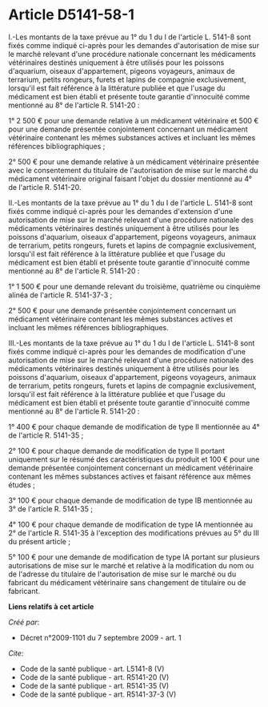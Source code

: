 # Article D5141-58-1

I.-Les montants de la taxe prévue au 1° du 1 du I de l'article L. 5141-8 sont fixés comme indiqué ci-après pour les demandes
d'autorisation de mise sur le marché relevant d'une procédure nationale concernant les médicaments vétérinaires destinés
uniquement à être utilisés pour les poissons d'aquarium, oiseaux d'appartement, pigeons voyageurs, animaux de terrarium,
petits rongeurs, furets et lapins de compagnie exclusivement, lorsqu'il est fait référence à la littérature publiée et que
l'usage du médicament est bien établi et présente toute garantie d'innocuité comme mentionné au 8° de l'article R. 5141-20 : 

1° 2 500 € pour une demande relative à un médicament vétérinaire et 500 € pour une demande présentée conjointement concernant
un médicament vétérinaire contenant les mêmes substances actives et incluant les mêmes références bibliographiques ; 

2° 500 € pour une demande relative à un médicament vétérinaire présentée avec le consentement du titulaire de l'autorisation
de mise sur le marché du médicament vétérinaire original faisant l'objet du dossier mentionné au 4° de l'article R. 5141-20. 

II.-Les montants de la taxe prévue au 1° du 1 du I de l'article L. 5141-8 sont fixés comme indiqué ci-après pour les demandes
d'extension d'une autorisation de mise sur le marché relevant d'une procédure nationale des médicaments vétérinaires destinés
uniquement à être utilisés pour les poissons d'aquarium, oiseaux d'appartement, pigeons voyageurs, animaux de terrarium,
petits rongeurs, furets et lapins de compagnie exclusivement, lorsqu'il est fait référence à la littérature publiée et que
l'usage du médicament est bien établi et présente toute garantie d'innocuité comme mentionné au 8° de l'article R. 5141-20 : 

1° 1 500 € pour une demande relevant du troisième, quatrième ou cinquième alinéa de l'article R. 5141-37-3 ; 

2° 500 € pour une demande présentée conjointement concernant un médicament vétérinaire contenant les mêmes substances actives
et incluant les mêmes références bibliographiques. 

III.-Les montants de la taxe prévue au 1° du 1 du I de l'article L. 5141-8 sont fixés comme indiqué ci-après pour les
demandes de modification d'une autorisation de mise sur le marché relevant d'une procédure nationale des médicaments
vétérinaires destinés uniquement à être utilisés pour les poissons d'aquarium, oiseaux d'appartement, pigeons voyageurs,
animaux de terrarium, petits rongeurs, furets et lapins de compagnie exclusivement, lorsqu'il est fait référence à la
littérature publiée et que l'usage du médicament est bien établi et présente toute garantie d'innocuité comme mentionné au 8°
de l'article R. 5141-20 : 

1° 400 € pour chaque demande de modification de type II mentionnée au 4° de l'article R. 5141-35 ; 

2° 100 € pour chaque demande de modification de type II portant uniquement sur le résumé des caractéristiques du produit et
100 € pour une demande présentée conjointement concernant un médicament vétérinaire contenant les mêmes substances actives et
faisant référence aux mêmes études ; 

3° 100 € pour chaque demande de modification de type IB mentionnée au 3° de l'article R. 5141-35 ; 

4° 100 € pour chaque demande de modification de type IA mentionnée au 2° de l'article R. 5141-35 à l'exception des
modifications prévues au 5° du III du présent article ; 

5° 100 € pour une demande de modification de type IA portant sur plusieurs autorisations de mise sur le marché et relative à
la modification du nom ou de l'adresse du titulaire de l'autorisation de mise sur le marché ou du fabricant du médicament
vétérinaire sans changement de titulaire ou de fabricant.

**Liens relatifs à cet article**

_Créé par_:

  - Décret n°2009-1101 du 7 septembre 2009 - art. 1

_Cite_:

  - Code de la santé publique - art. L5141-8 (V)
  - Code de la santé publique - art. R5141-20 (V)
  - Code de la santé publique - art. R5141-35 (V)
  - Code de la santé publique - art. R5141-37-3 (V)
